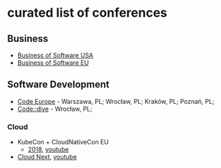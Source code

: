 # curated list of conferences

## Business
- [Business of Software USA](http://businessofsoftware.org)
- [Business of Software EU](http://businessofsoftware.eu)

## Software Development
- [Code Europe](https://www.codeeurope.pl/pl) - Warszawa, PL; Wrocław, PL; Kraków, PL; Poznań, PL;
- [Code::dive](http://codedive.pl) - Wrocław, PL;

### Cloud
- KubeCon + CloudNativeCon EU
  - [2018](https://kccnceu18.sched.com), [youtube](https://www.youtube.com/playlist?list=PLj6h78yzYM2N8GdbjmhVU65KYm_68qBmo)
- [Cloud Next](https://cloud.withgoogle.com/), [youtube](https://www.youtube.com/channel/UCTMRxtyHoE3LPcrl-kT4AQQ/playlists?shelf_id=8&view=50&sort=dd)
